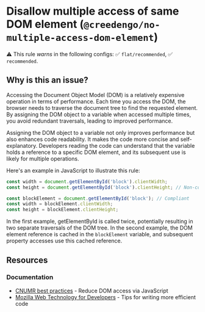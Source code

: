 # Disallow multiple access of same DOM element (`@creedengo/no-multiple-access-dom-element`)

⚠️ This rule _warns_ in the following configs: ✅ `flat/recommended`, ✅ `recommended`.

<!-- end auto-generated rule header -->

## Why is this an issue?

Accessing the Document Object Model (DOM) is a relatively expensive operation in terms of performance.
Each time you access the DOM, the browser needs to traverse the document tree to find the requested element.
By assigning the DOM object to a variable when accessed multiple times, you avoid redundant traversals, leading to
improved performance.

Assigning the DOM object to a variable not only improves performance but also enhances code readability.
It makes the code more concise and self-explanatory.
Developers reading the code can understand that the variable holds a reference to a specific DOM element, and its
subsequent use is likely for multiple operations.

Here's an example in JavaScript to illustrate this rule:

```js
const width = document.getElementById('block').clientWidth;
const height = document.getElementById('block').clientHeight; // Non-compliant
```

```js
const blockElement = document.getElementById('block'); // Compliant
const width = blockElement.clientWidth;
const height = blockElement.clientHeight;
```

In the first example, getElementById is called twice, potentially resulting in two separate traversals of the DOM tree.
In the second example, the DOM element reference is cached in the `blockElement` variable, and subsequent property
accesses use this cached reference.

## Resources

### Documentation

- [CNUMR best practices](https://github.com/cnumr/best-practices/blob/main/chapters/BP_054_en.md) - Reduce DOM access
  via JavaScript
- [Mozilla Web Technology for Developers](https://developer.mozilla.org/en-US/docs/Learn/Performance/JavaScript#tips_for_writing_more_efficient_code) -
  Tips for writing more efficient code
